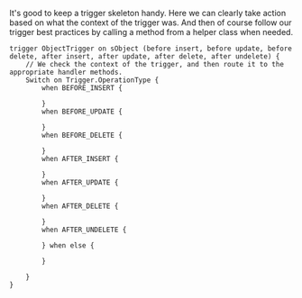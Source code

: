 It's good to keep a trigger skeleton handy. Here we can clearly take action based on what the context of the trigger was. And then of course follow our trigger best practices by calling a method from a helper class when needed.

```
trigger ObjectTrigger on sObject (before insert, before update, before delete, after insert, after update, after delete, after undelete) {
    // We check the context of the trigger, and then route it to the appropriate handler methods.
    Switch on Trigger.OperationType {
        when BEFORE_INSERT {
            
        } 
        when BEFORE_UPDATE {
            
        }
        when BEFORE_DELETE {
            
        }
        when AFTER_INSERT {
            
        }
        when AFTER_UPDATE {
            
        }
        when AFTER_DELETE {
            
        }
        when AFTER_UNDELETE {
            
        } when else {
            
        }
        
    }
}
```